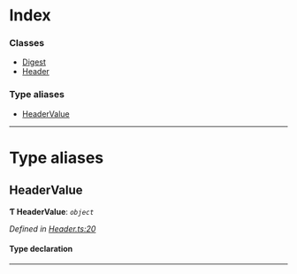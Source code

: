 

# Index

### Classes

* [Digest](../classes/_header_.digest.md)
* [Header](../classes/_header_.header.md)

### Type aliases

* [HeaderValue](_header_.md#headervalue)

---

# Type aliases

<a id="headervalue"></a>

##  HeaderValue

**Ƭ HeaderValue**: *`object`*

*Defined in [Header.ts:20](https://github.com/polkadot-js/api/blob/605f11d/packages/types/src/Header.ts#L20)*

#### Type declaration

___

